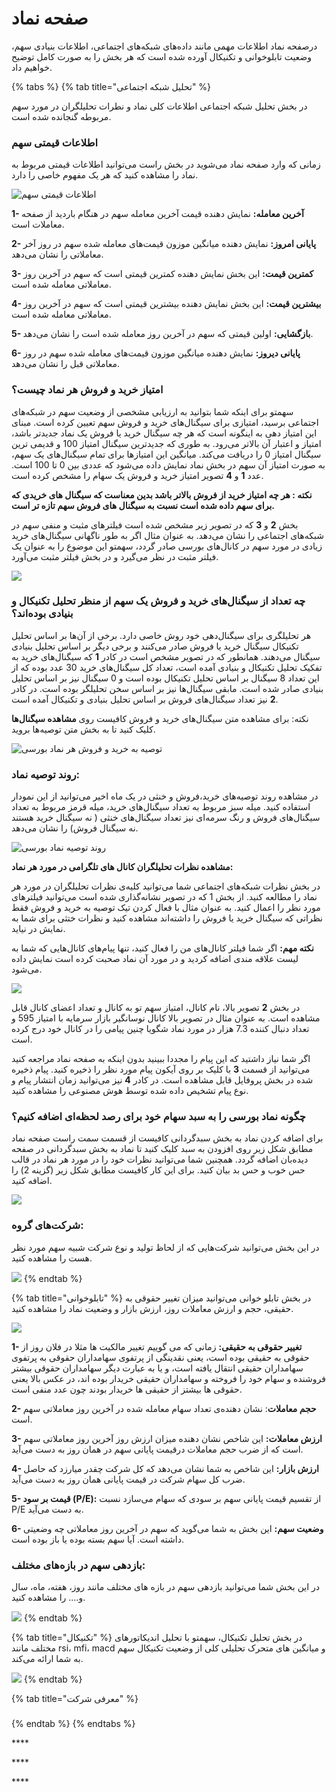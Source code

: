# صفحه نماد

درصفحه نماد اطلاعات مهمی مانند داده‌های شبکه‌های اجتماعی، اطلاعات بنیادی سهم، وضعیت تابلوخوانی و تکنیکال آورده شده است که هر بخش را به صورت کامل توضیح خواهیم داد. 

{% tabs %}
{% tab title="تحلیل شبکه اجتماعی" %}


در بخش تحلیل شبکه‌ اجتماعی اطلاعات کلی نماد و نطرات تحلیلگران در مورد سهم مربوطه گنجانده شده است.

### اطلاعات قیمتی سهم

زمانی که وارد صفحه نماد می‌شوید در بخش راست می‌توانید اطلاعات قیمتی مربوط به نماد را مشاهده کنید که هر یک مفهوم خاصی را دارد. 

![&#x627;&#x637;&#x644;&#x627;&#x639;&#x627;&#x62A; &#x642;&#x6CC;&#x645;&#x62A;&#x6CC; &#x633;&#x647;&#x645;](../.gitbook/assets/qymt-ha.png)

**1- آخرین معامله:** نمایش دهنده قیمت آخرین معامله سهم در هنگام باردید از صفحه معاملات است.

**2- پایانی امروز:** نمایش دهنده میانگین موزون قیمت‌های معامله شده سهم در روز آخر معاملاتی را نشان می‌دهد.

**3- کمترین قیمت:** این بخش نمایش دهنده کمترین قیمتی است که سهم در آخرین روز معاملاتی معامله شده است.

**4- بیشترین قیمت:** این بخش نمایش دهنده بیشترین قیمتی است که سهم در آخرین روز معاملاتی معامله شده است.

**5- بازگشایی:** اولین قیمتی که سهم در آخرین روز معامله شده است را نشان می‌دهد.

**6- پایانی دیروز:** نمایش دهنده میانگین موزون قیمت‌های معامله شده سهم در روز معاملاتی قبل را نشان می‌دهد.

### امتیاز خرید و فروش هر نماد چیست؟

سهمتو برای اینکه شما بتوانید به ارزیابی مشخصی از وضعیت سهم در شبکه‌های اجتماعی برسید، امتیازی برای سیگنال‌های خرید و فروش سهم تعیین کرده است. مبنای این امتیاز دهی به اینگونه است که هر چه سیگنال خرید یا فروش یک نماد جدیدتر باشد، امتیاز و اعتبار آن بالاتر می‌رود. به  طوری که جدیدترین سیگنال امتیاز 100 و قدیمی ترین سیگنال امتیاز 0 را دریافت می‌کند. میانگین این امتیازها برای تمام سیگنال‌های یک سهم، به صورت امتیاز آن سهم در بخش نماد نمایش داده می‌شود که عددی بین 0 تا 100 است. عدد **1** و **4** تصویر امتیاز خرید و فروش یک سهام را مشخص کرده است. 

**نکته : هر چه امتیاز خرید از فروش بالاتر باشد بدین معناست که سیگنال های خریدی که برای سهم داده شده است نسبت به سیگنال های فروش سهم تازه تر است.**

بخش **2** و **3** که در تصویر زیر مشخص شده است فیلترهای مثبت و منفی سهم در شبکه‌های اجتماعی را نشان می‌دهد. به عنوان مثال اگر به طور ناگهانی سیگنال‌های خرید زیادی در مورد سهم در کانال‌های بورسی صادر گردد، سهمتو این موضوع را به عنوان یک فیلتر مثبت در نظر می‌گیرد و در بخش فیلتر مثبت می‌آورد. 

![](../.gitbook/assets/amtyaz-khryd-w-frwsh.png)

### چه تعداد از سیگنال‌های خرید و فروش یک سهم از منظر تحلیل تکنیکال و بنیادی بوده‌اند؟

هر تحلیلگری برای سیگنال‌دهی خود روش خاصی دارد. برخی از آن‌ها بر اساس تحلیل تکنیکال سیگنال خرید یا فروش صادر می‌کنند و برخی دیگر بر اساس تحلیل بنیادی سیگنال می‌دهند. همانطور که در تصویر مشخص است در کادر **1** که سیگنال‌های خرید به تفکیک تحلیل تکنیکال و بنیادی آمده است، تعداد کل سیگنال‌های خرید 30 عدد بوده که از این تعداد 8 سیگنال بر اساس تحلیل تکنیکال بوده است و 0 سیگنال نیز بر اساس تحلیل بنیادی صادر شده است. مابقی سیگنال‌ها نیز بر اساس سخن تحلیلگر بوده است. در کادر **2** نیز تعداد سیگنال‌های فروش بر اساس تحلیل بنیادی و تکنیکال آمده است. 

نکته: برای مشاهده متن سیگنال‌های خرید و فروش کافیست روی **مشاهده سیگنال‌ها** کلیک کنید تا به بخش متن توصیه‌ها بروید.

![&#x62A;&#x648;&#x635;&#x6CC;&#x647; &#x628;&#x647; &#x62E;&#x631;&#x6CC;&#x62F; &#x648; &#x641;&#x631;&#x648;&#x634; &#x647;&#x631; &#x646;&#x645;&#x627;&#x62F; &#x628;&#x648;&#x631;&#x633;&#x6CC;](../.gitbook/assets/twsyh-khryd-w-frwsh.png)

### روند توصیه نماد:

در مشاهده روند توصیه‌های خرید،فروش و خنثی در یک ماه اخیر می‌توانید از این نمودار استفاده کنید. میله سبز مربوط به تعداد سیگنال‌های خرید، میله قرمز مربوط به تعداد سیگنال‌های فروش و رنگ سرمه‌ای نیز تعداد سیگنال‌های خنثی \( نه سیگنال خرید هستند نه سیگنال فروش\) را نشان می‌دهد.

![&#x631;&#x648;&#x646;&#x62F; &#x62A;&#x648;&#x635;&#x6CC;&#x647; &#x646;&#x645;&#x627;&#x62F; &#x628;&#x648;&#x631;&#x633;&#x6CC;](../.gitbook/assets/rwnd-twsyh-nmad.png)

**مشاهده نظرات تحلیلگران کانال های تلگرامی در مورد هر نماد:**

در بخش نظرات شبکه‌های اجتماعی شما می‌توانید کلیه‌ی نظرات تحلیلگران در مورد هر نماد را مطالعه کنید. از بخش 1 که در تصویر نشانه‌گذاری شده است می‌توانید فیلترهای مورد نظر را اعمال کنید. به عنوان مثال با فعال کردن تیک توصیه به خرید و فروش فقط نظراتی که سیگنال خرید یا فروش را داشته‌اند مشاهده کنید و نظرات ختثی برای شما به  نمایش در نیاید.

**نکته مهم:** اگر شما فیلتر کانال‌های من را فعال کنید، تنها پیام‌های کانال‌هایی که شما به لیست علاقه مندی اضافه کردید و در مورد آن نماد صحبت کرده است نمایش داده می‌شود.

![](../.gitbook/assets/fyltr.png)

در بخش **2** تصویر بالا، نام کانال، امتیاز سهم تو به کانال و تعداد اعضای کانال قابل مشاهده است. به عنوان مثال در تصویر بالا کانال نوسانگیر بازار سرمایه با امتیاز 595 و تعداد دنبال کننده 7.3 هزار در مورد نماد شگویا چنین پیامی را در کانال خود درج کرده است. 

اگر شما نیاز داشتید که این پیام را مجددا ببینید بدون اینکه به صفحه نماد مراجعه کنید می‌توانید از قسمت **3** با کلیک بر روی آیکون پیام مورد نظر را ذخیره کنید. پیام ذخیره شده در بخش پروفایل قابل مشاهده است. در کادر **4** نیز می‌توانید زمان انتشار پیام و نوع پیام تشخیص داده شده توسط هوش مصنوعی را مشاهده کنید.

### چگونه نماد بورسی را به سبد سهام خود برای رصد لحظه‌ای اضافه کنیم؟

برای اضافه کردن نماد به بخش سبدگردانی کافیست از قسمت سمت راست صفحه نماد مطابق شکل زیر روی افزودن به سبد کلیک کنید تا نماد به بخش سبدگردانی در صفحه دیده‌بان اضافه گردد.  همچنین شما می‌توانید نظرات خود را در مورد هر نماد در قالب حس خوب و حس بد بیان کنید. برای این کار کافیست مطابق شکل زیر \(گزینه 2\) را اضافه کنید. 

![](../.gitbook/assets/hs-hwb-w-mnfy.png)

### **شرکت‌های گروه**:

در این بخش می‌توانید شرکت‌هایی که از لحاظ تولید و نوع شرکت شبیه سهم مورد نظر هست را مشاهده کنید. 

![](../.gitbook/assets/shrkt-hay-hm-grwh.png)
{% endtab %}

{% tab title="تابلوخوانی" %}
در بخش تابلو خوانی می‌توانید میزان تغییر حقوقی به حقیقی، حجم و ارزش معاملات روز، ارزش بازار و وضعیت نماد را مشاهده کنید. 

![](../.gitbook/assets/tablwkhwany.png)

**1- تغییر حقوقی به حقیقی:**  زمانی که می گوییم تغییر مالکیت ها مثلا در فلان روز از حقوقی به حقیقی بوده است، یعنی نقدینگی از پرتفوی سهامداران حقوقی به پرتفوی سهامداران حقیقی انتقال یافته است، و یا به عبارت دیگر سهامداران حقوقی بیشتر فروشنده و سهام خود را فروخته و سهامداران حقیقی خریدار بوده اند، در عکس بالا یعنی حقوقی ها بیشتز از حقیقی ها خریدار بودند چون عدد منفی است. 

**2- حجم معاملات**: نشان دهنده‌ی تعداد سهام معامله شده در آخرین روز معاملاتی سهم است.

**3- ارزش معاملات:** این شاخص نشان دهنده میزان ارزش روز آخرین روز معاملاتی سهم است که از ضرب حجم معاملات درقیمت پایانی سهم در همان روز به دست می‌آید.

**4- ارزش بازار:** این شاخص به شما نشان می‌دهد که کل شرکت چقدر میارزد که حاصل ضرب کل سهام شرکت در قیمت پایانی همان روز به دست می‌آید.

**5- قیمت بر سود \(P/E\):** از تقسیم قیمت پایانی سهم بر سودی که سهام می‌سازد نسبت P/E به دست می‌آید.

**6- وضعیت سهم:** این بخش به شما می‌گوید که سهم در آخرین روز معاملاتی چه وضعیتی داشته است. آیا سهم بسته بوده یا باز بوده است.

### بازدهی سهم در بازه‌های مختلف:

در این بخش شما می‌توانید بازدهی سهم در بازه های مختلف مانند روز، هفته، ماه، سال و.... را مشاهده کنید.

![](../.gitbook/assets/bazdhy.png)
{% endtab %}

{% tab title="تکنیکال" %}
در بخش تحلیل تکنیکال، سهمتو با تحلیل اندیکاتورهای مختلف مانند rsi، mfi، macd و میانگین های متحرک تحلیلی کلی از وضعیت تکنیکال سهم به شما ارائه می‌کند.

![](../.gitbook/assets/thlyl-tknykal.png)
{% endtab %}

{% tab title="معرفی شرکت‌" %}
### 
{% endtab %}
{% endtabs %}









\*\*\*\*

\*\*\*\*







\*\*\*\*

